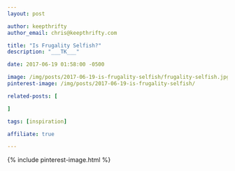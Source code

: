 ```yaml
---
layout: post

author: keepthrifty
author_email: chris@keepthrifty.com

title: "Is Frugality Selfish?"
description: "___TK___"

date: 2017-06-19 01:58:00 -0500

image: /img/posts/2017-06-19-is-frugality-selfish/frugality-selfish.jpg
pinterest-image: /img/posts/2017-06-19-is-frugality-selfish/

related-posts: [

]

tags: [inspiration]

affiliate: true

---
```


{% include pinterest-image.html %}
